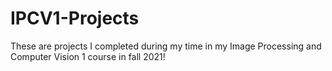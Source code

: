 # IPCV1-Projects
These are projects I completed during my time in my Image Processing and Computer Vision 1 course in fall 2021!
